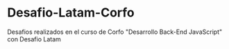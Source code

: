 # Desafio-Latam-Corfo
Desafios realizados en el curso de Corfo "Desarrollo Back-End JavaScript" con Desafio Latam
